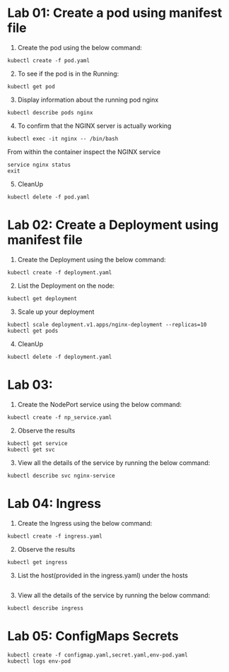 # Lab 01: Create a pod using manifest file

1.	Create the pod using the below command:
```
kubectl create -f pod.yaml
```

2.	To see if the pod is in the Running:
```
kubectl get pod
```
 
3. Display information about the running pod nginx
```
kubectl describe pods nginx
```


4. To confirm that the NGINX server is actually working
```
kubectl exec -it nginx -- /bin/bash
```

From within the container inspect the NGINX service
```
service nginx status
exit
```

5. CleanUp
```
kubectl delete -f pod.yaml
```

# Lab 02: Create a Deployment using manifest file

1.	Create the Deployment using the below command:
```
kubectl create -f deployment.yaml
```

2.	List the Deployment on the node:
```
kubectl get deployment
```

3. Scale up your deployment
```
kubectl scale deployment.v1.apps/nginx-deployment --replicas=10 
kubectl get pods
```
4. CleanUp
```
kubectl delete -f deployment.yaml
```

# Lab 03: 
1.	Create the NodePort service using the below command:
```
kubectl create -f np_service.yaml
```
 
2. Observe the results
```
kubectl get service
kubectl get svc
```
3. View all the details of the service by running the below command:
```
kubectl describe svc nginx-service
```

# Lab 04: Ingress
1.	Create the Ingress using the below command:
```
kubectl create -f ingress.yaml
```
 
2. Observe the results
```
kubectl get ingress 
```
3. List the host(provided in the ingress.yaml) under the hosts 
``` vim /etc/hosts
```

3. View all the details of the service by running the below command:
```
kubectl describe ingress
```

# Lab 05: ConfigMaps Secrets
```
kubectl create -f configmap.yaml,secret.yaml,env-pod.yaml
kubectl logs env-pod
```
